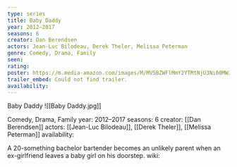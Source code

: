 ```yaml
---
type: series
title: Baby Daddy
year: 2012–2017
seasons: 6
creator: Dan Berendsen
actors: Jean-Luc Bilodeau, Derek Theler, Melissa Peterman
genre: Comedy, Drama, Family
seen:
rating: 
poster: https://m.media-amazon.com/images/M/MV5BZWFlMmY2YTMtNjU3Ni00MWJhLThkZDAtNWZmZmM4NGY0YjA5XkEyXkFqcGdeQXVyNDA3ODUzOTQ@._V1_SX300.jpg
trailer_embed: Could not find trailer.
availability:
---
```

Baby Daddy
![[Baby Daddy.jpg]]

Comedy, Drama, Family
year: 2012–2017
seasons: 6
creator: [[Dan Berendsen]]
actors: [[Jean-Luc Bilodeau]], [[Derek Theler]], [[Melissa Peterman]]
availability:

A 20-something bachelor bartender becomes an unlikely parent when an ex-girlfriend leaves a baby girl on his doorstep.
wiki: 


